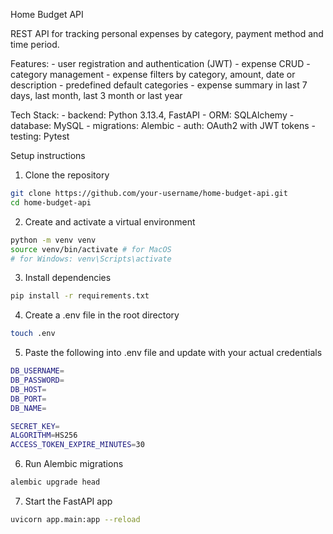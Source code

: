 Home Budget API

REST API for tracking personal expenses by category, payment method and time period.

Features:
    - user registration and authentication (JWT)
    - expense CRUD
    - category management
    - expense filters by category, amount, date or description
    - predefined default categories
    - expense summary in last 7 days, last month, last 3 month or last year

Tech Stack:
    - backend: Python 3.13.4, FastAPI
    - ORM: SQLAlchemy
    - database: MySQL
    - migrations: Alembic
    - auth: OAuth2 with JWT tokens
    - testing: Pytest

Setup instructions

1. Clone the repository
```bash
git clone https://github.com/your-username/home-budget-api.git
cd home-budget-api
```

2. Create and activate a virtual environment
```bash
python -m venv venv
source venv/bin/activate # for MacOS 
# for Windows: venv\Scripts\activate
```

3. Install dependencies
```bash
pip install -r requirements.txt
```

4. Create a .env file in the root directory
```bash
touch .env
```

5. Paste the following into .env file and update with your actual credentials
```bash
DB_USERNAME=
DB_PASSWORD=
DB_HOST=
DB_PORT=
DB_NAME=

SECRET_KEY=
ALGORITHM=HS256
ACCESS_TOKEN_EXPIRE_MINUTES=30
```

6. Run Alembic migrations
```bash
alembic upgrade head
```

7. Start the FastAPI app
```bash
uvicorn app.main:app --reload
```